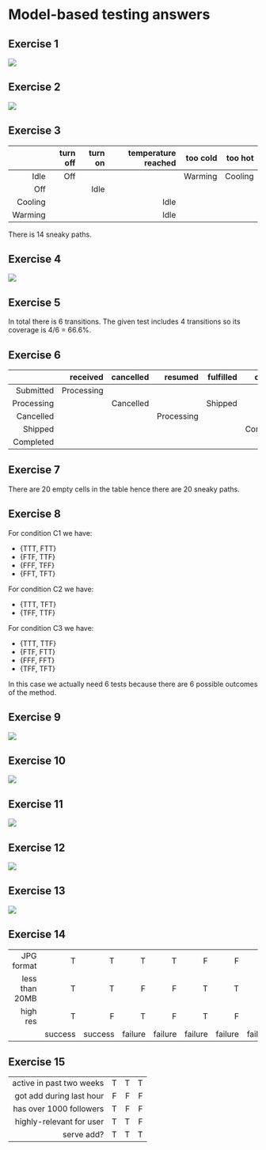 # Model-based testing answers
## Exercise 1
<img src=images/model-based-1.png>

## Exercise 2
<img src=images/model-based-2.png>

## Exercise 3
|           |   turn off    |   turn on   |   temperature reached   |   too cold    |   too hot   |
|----------:|--------------:|------------:|------------------------:|--------------:|------------:|
|   Idle    |      Off      |             |                         |    Warming    |    Cooling  |
|    Off    |               |    Idle     |                         |               |             |
|  Cooling  |               |             |           Idle          |               |             |
|  Warming  |               |             |           Idle          |               |             |

There is 14 sneaky paths.

## Exercise 4
<img src=images/model-based-3.png>

## Exercise 5
In total there is 6 transitions. The given test includes 4 transitions so its coverage is 4/6 = 66.6%.

## Exercise 6
|                |    received   |  cancelled  |         resumed         |   fulfilled   |   deliverd  |
|---------------:|--------------:|------------:|------------------------:|--------------:|------------:|
|    Submitted   |  Processing   |             |                         |               |             |
|   Processing   |               |  Cancelled  |                         |    Shipped    |             |
|    Cancelled   |               |             |        Processing       |               |             |
|     Shipped    |               |             |                         |               |  Completed  |
|    Completed   |               |             |                         |               |             |

## Exercise 7
There are 20 empty cells in the table hence there are 20 sneaky paths.

## Exercise 8
For condition C1 we have:
 * {TTT, FTT}
 * {FTF, TTF}
 * {FFF, TFF}
 * {FFT, TFT}  
 
 For condition C2 we have:
 * {TTT, TFT}
 * {TFF, TTF}  
 
 For condition C3 we have:
 * {TTT, TTF}
 * {FTF, FTT}
 * {FFF, FFT}
 * {TFF, TFT}
 
In this case we actually need 6 tests because there are 6 possible outcomes of the method.

## Exercise 9
<img src=images/model-based-4.png>

## Exercise 10
<img src=images/model-based-5.png>

## Exercise 11
<img src=images/model-based-6.png>

## Exercise 12
<img src=images/model-based-7.png>

## Exercise 13
<img src=images/model-based-8.png>

## Exercise 14

|              |       |       |       |       |       |       |       |       |          
|-------------:|------:|------:|------:|------:|------:|------:|------:|------:|
|  JPG format  |  T    |  T    |  T    |  T    |  F    |  F    |  F    |  F    |
|less than 20MB|  T    |  T    |  F    |  F    |  T    |  T    |  F    |  F    |
|   high res   |  T    |  F    |  T    |  F    |  T    |  F    |  T    |  F    |
|              |success|success|failure|failure|failure|failure|failure|failure|  

## Exercise 15

|                        |              |              |              |
|-----------------------:|-------------:|-------------:|-------------:|
|active in past two weeks|       T      |       T      |       T      |    
|got add during last hour|       F      |       F      |       F      |
|has over 1000 followers |       T      |       F      |       F      |
|highly-relevant for user|       T      |       T      |       F      |
|serve add?              |       T      |       T      |       T      |  
